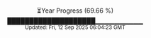 <p align="center">
⏳Year Progress (69.66 %)<br>
████████████████████▁▁▁▁▁▁▁▁▁▁ <br>
<sub>Updated: Fri, 12 Sep 2025 06:04:23 GMT</sub>
</p>

